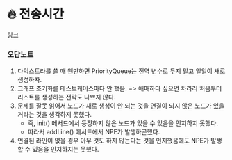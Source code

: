 # 🔥 전송시간
[링크](https://swexpertacademy.com/main/code/codeBattle/problemDetail.do?contestProbId=AZCbUeuqEnADFAVs&categoryId=AZEGCEMa7TkDFAQW&categoryType=BATTLE&battleMainPageIndex=1)
### 오답노트
1. 다익스트라를 쓸 때 웬만하면 PriorityQueue는 전역 변수로 두지 말고 일일이 새로 생성하자.
2. 그래프 초기화를 테스트케이스마다 안 했음. => 애매하다 싶으면 차라리 처음부터 리스트를 생성하는 전략도 나쁘지 않다.
3. 문제를 잘못 읽어서 노드가 새로 생성이 안 되는 것을 연결이 되지 않은 노드가 있을 거라는 것을 생각하지 못했다.
   - 즉, init() 메서드에서 등장하지 않은 노드가 있을 수 있음을 인지하지 못했다.
   - 따라서 addLine() 메서드에서 NPE가 발생하곤했다.
4. 연결된 라인이 없을 경우 아무 것도 하지 않는다는 것을 인지했음에도 NPE가 발생할 수 있음을 인지하지는 못했다.